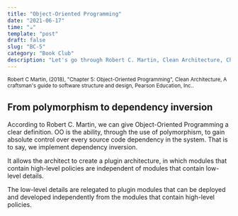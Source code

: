 ```yaml
---
title: "Object-Oriented Programming"
date: "2021-06-17"
time: "☕️"
template: "post"
draft: false
slug: "BC-5"
category: "Book Club"
description: "Let's go through Robert C. Martin, Clean Architecture, Chapter 5. Object-Oriented Programming"
---
```


<sub>Robert C Martin, (2018), "Chapter 5: Object-Oriented Programming", Clean Architecture, A craftsman's guide to software structure and design, Pearson Education, Inc..</sub>

## From polymorphism to dependency inversion

According to Robert C. Martin, we can give Object-Oriented Programming a clear definition. OO is the ability, through the use of polymorphism, to gain absolute control over every source code dependency in the system. That is to say, we implement dependency inversion.

It allows the architect to create a plugin architecture, in which modules that contain high-level policies are independent of modules that contain low-level details.

The low-level details are relegated to plugin modules that can be deployed and developed independently from the modules that contain high-level policies.